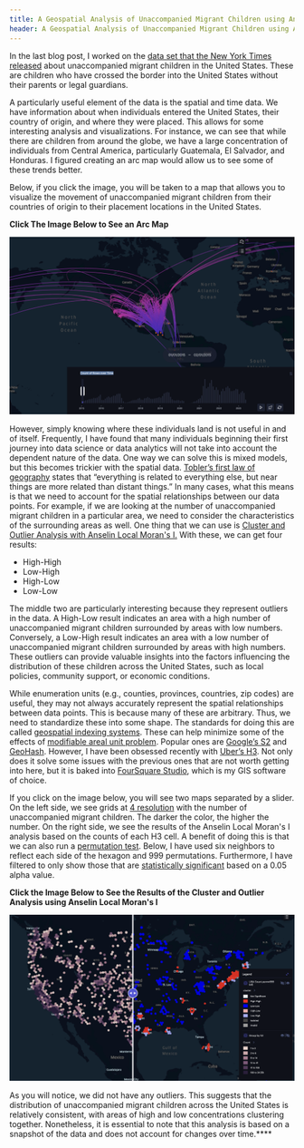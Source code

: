 ```yaml
---
title: A Geospatial Analysis of Unaccompanied Migrant Children using Anselin Local Moran's I
header: A Geospatial Analysis of Unaccompanied Migrant Children using Anselin Local Moran's I
---
```


In the last blog post, I worked on the [data set that the New York Times released](https://github.com/nytimes/hhs-child-migrant-data) about unaccompanied migrant children in the United States. These are children who have crossed the border into the United States without their parents or legal guardians. 

A particularly useful element of the data is the spatial and time data. We have information about when individuals entered the United States, their country of origin, and where they were placed. This allows for some interesting analysis and visualizations. For instance, we can see that while there are children from around the globe, we have a large concentration of individuals from Central America, particularly Guatemala, El Salvador, and Honduras. I figured creating an arc map would allow us to see some of these trends better.

Below, if you click the image, you will be taken to a map that allows you to visualize the movement of unaccompanied migrant children from their countries of origin to their placement locations in the United States.

**Click The Image Below to See an Arc Map**

[<img src="../assets/unaccompanied_migrant_children/arc_map.png"/>](https://studio.foursquare.com/map/public/1cb5eb5b-30bd-40e4-84ea-8cf0ffef1695)

However, simply knowing where these individuals land is not useful in and of itself. Frequently, I have found that many individuals beginning their first journey into data science or data analytics will not take into account the dependent nature of the data. One way we can solve this is mixed models, but this becomes trickier with the spatial data. [Tobler’s first law of geography](https://en.wikipedia.org/wiki/Tobler%27s_first_law_of_geography) states that “everything is related to everything else, but near things are more related than distant things.” In many cases, what this means is that we need to account for the spatial relationships between our data points. For example, if we are looking at the number of unaccompanied migrant children in a particular area, we need to consider the characteristics of the surrounding areas as well. One thing that we can use is [Cluster and Outlier Analysis with Anselin Local Moran's I.](https://pro.arcgis.com/en/pro-app/latest/tool-reference/spatial-statistics/cluster-and-outlier-analysis-anselin-local-moran-s.htm) With these, we can get four results:

- High-High
- Low-High
- High-Low
- Low-Low

The middle two are particularly interesting because they represent outliers in the data. A High-Low result indicates an area with a high number of unaccompanied migrant children surrounded by areas with low numbers. Conversely, a Low-High result indicates an area with a low number of unaccompanied migrant children surrounded by areas with high numbers. These outliers can provide valuable insights into the factors influencing the distribution of these children across the United States, such as local policies, community support, or economic conditions.

While enumeration units (e.g., counties, provinces, countries, zip codes) are useful, they may not always accurately represent the spatial relationships between data points. This is because many of these are arbitrary. Thus, we need to standardize these into some shape. The standards for doing this are called [geospatial indexing systems](https://benfeifke.com/posts/geospatial-indexing-explained/). These can help minimize some of the effects of [modifiable areal unit problem](https://en.wikipedia.org/wiki/Modifiable_areal_unit_problem). Popular ones are [Google’s S2](http://s2geometry.io/) and [GeoHash](http://s2geometry.io/). However, I have been obsessed recently with [Uber’s H3](https://www.uber.com/blog/h3/). Not only does it solve some issues with the previous ones that are not worth getting into here, but it is baked into [FourSquare Studio](https://studio.foursquare.com/), which is my GIS software of choice.

If you click on the image below, you will see two maps separated by a slider. On the left side, we see grids at [4 resolution](https://h3geo.org/docs/core-library/restable/) with the number of unaccompanied migrant children. The darker the color, the higher the number. On the right side, we see the results of the Anselin Local Moran's I analysis based on the counts of each H3 cell. A benefit of doing this is that we can also run a [permutation test](https://en.wikipedia.org/wiki/Permutation_test). Below, I have used six neighbors to reflect each side of the hexagon and 999 permutations. Furthermore, I have filtered to only show those that are [statistically significant](https://en.wikipedia.org/wiki/Statistical_significance) based on a 0.05 alpha value.

**Click the Image Below to See the Results of the Cluster and Outlier Analysis using Anselin Local Moran's I**

[<img src="../assets/unaccompanied_migrant_children/slide_map.png"/>](https://studio.foursquare.com/map/public/b5f52509-1d98-4e4f-b736-3b435b755537")

As you will notice, we did not have any outliers. This suggests that the distribution of unaccompanied migrant children across the United States is relatively consistent, with areas of high and low concentrations clustering together. Nonetheless, it is essential to note that this analysis is based on a snapshot of the data and does not account for changes over time.****